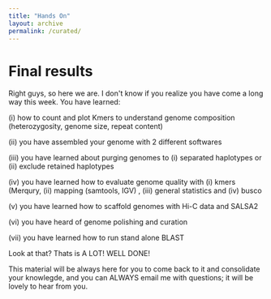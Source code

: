 ```yaml
---
title: "Hands On"
layout: archive
permalink: /curated/
---
```


# Final results

Right guys, so here we are. I don't know if you realize you have come a long way this week. You have learned:

(i) how to count and plot Kmers to understand genome composition (heterozygosity, genome size, repeat content)

(ii) you have assembled your genome with 2 different softwares

(iii) you have learned about purging genomes to (i) separated haplotypes or (ii) exclude retained haplotypes

(iv) you have learned how to evaluate genome quality with (i) kmers (Merqury, (ii) mapping (samtools, IGV) , (iii) general statistics and (iv) busco

(v) you have learned how to scaffold genomes with Hi-C data and SALSA2

(vi) you have heard of genome polishing and curation

(vii) you have learned how to run stand alone BLAST

Look at that? Thats is A LOT! WELL DONE!

This material will be always here for you to come back to it and consolidate your knowlegde, and you can ALWAYS email me with questions; it will be lovely to hear from you.



